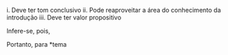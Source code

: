 i.	Deve ter tom conclusivo
ii.	Pode reaproveitar a área do conhecimento da introdução
iii.	Deve ter valor propositivo

Infere-se, pois, 

Portanto, para *tema
